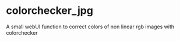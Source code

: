 # colorchecker_jpg
A small webUI function to correct colors of non linear rgb images with colorchecker
